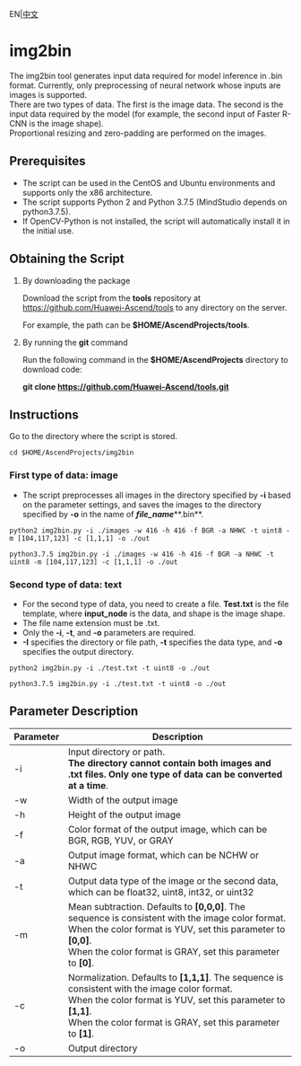 EN|[中文](README.md)

# img2bin

The img2bin tool generates input data required for model inference in .bin format. Currently, only preprocessing of neural network whose inputs are images is supported.   
There are two types of data. The first is the image data. The second is the input data required by the model (for example, the second input of Faster R-CNN is the image shape).   
Proportional resizing and zero-padding are performed on the images.

## Prerequisites

- The script can be used in the CentOS and Ubuntu environments and supports only the x86 architecture.
- The script supports Python 2 and Python 3.7.5 (MindStudio depends on python3.7.5).
- If OpenCV-Python is not installed, the script will automatically install it in the initial use.

## Obtaining the Script

1. By downloading the package
   
   Download the script from the **tools** repository at https://github.com/Huawei-Ascend/tools to any directory on the server.
   
   For example, the path can be **$HOME/AscendProjects/tools**.

2. By running the **git** command
   
   Run the following command in the **$HOME/AscendProjects** directory to download code:
   
   **git clone  https://github.com/Huawei-Ascend/tools.git**

## Instructions

Go to the directory where the script is stored.

```
cd $HOME/AscendProjects/img2bin
```

### First type of data: image

- The script preprocesses all images in the directory specified by **-i** based on the parameter settings, and saves the images to the directory specified by **-o** in the name of ***file_name*****.bin**.

```
python2 img2bin.py -i ./images -w 416 -h 416 -f BGR -a NHWC -t uint8 -m [104,117,123] -c [1,1,1] -o ./out
```

```
python3.7.5 img2bin.py -i ./images -w 416 -h 416 -f BGR -a NHWC -t uint8 -m [104,117,123] -c [1,1,1] -o ./out
```

### Second type of data: text

- For the second type of data, you need to create a file. **Test.txt** is the file template, where **input_node** is the data, and shape is the image shape.
- The file name extension must be .txt.
- Only the **-i**, **-t**, and **-o** parameters are required.
- **-I** specifies the directory or file path, **-t** specifies the data type, and **-o** specifies the output directory.

```
python2 img2bin.py -i ./test.txt -t uint8 -o ./out
```

```
python3.7.5 img2bin.py -i ./test.txt -t uint8 -o ./out
```

## Parameter Description

| Parameter| Description
|----------|----------
| -i| Input directory or path. <br>**The directory cannot contain both images and .txt files. Only one type of data can be converted at a time**.
| -w| Width of the output image
| -h| Height of the output image
| -f| Color format of the output image, which can be BGR, RGB, YUV, or GRAY
| -a| Output image format, which can be NCHW or NHWC
| -t| Output data type of the image or the second data, which can be float32, uint8, int32, or uint32
| -m| Mean subtraction. Defaults to **[0,0,0]**. The sequence is consistent with the image color format. <br>When the color format is YUV, set this parameter to **[0,0]**. <br>When the color format is GRAY, set this parameter to **[0]**.
| -c| Normalization. Defaults to **[1,1,1]**. The sequence is consistent with the image color format. <br>When the color format is YUV, set this parameter to **[1,1]**. <br>When the color format is GRAY, set this parameter to **[1]**.
| -o| Output directory

